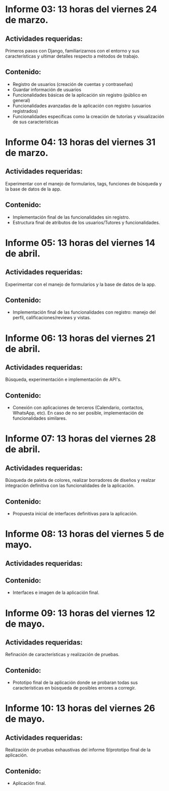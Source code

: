 # Informe 03: 13 horas del viernes 24 de marzo.
## Actividades requeridas: 
Primeros pasos con Django, familiarizarnos con el entorno y sus características y ultimar detalles respecto a métodos de trabajo.

## Contenido:
- Registro de usuarios (creación de cuentas y contraseñas)
- Guardar información de usuarios
- Funcionalidades básicas de la aplicación sin registro (público en general)
- Funcionalidades avanzadas de la aplicación con registro (usuarios registrados)
- Funcionalidades específicas como la creación de tutorías y visualización de sus características

# Informe 04: 13 horas del viernes 31 de marzo.
## Actividades requeridas:
Experimentar con el manejo de formularios, tags, funciones de búsqueda y la base de datos de la app.

## Contenido:
- Implementación final de las funcionalidades sin registro.
- Estructura final de atributos de los usuarios/Tutores y funcionalidades.

# Informe 05: 13 horas del viernes 14 de abril.
## Actividades requeridas:
Experimentar con el manejo de formularios y la base de datos de la app.

## Contenido:
- Implementación final de las funcionalidades con registro: manejo del perfil, calificaciones/reviews y vistas.

# Informe 06: 13 horas del viernes 21 de abril.
## Actividades requeridas:
Búsqueda, experimentación e implementación de API's.

## Contenido:
- Conexión con aplicaciones de terceros (Calendario, contactos, WhatsApp, etc). En caso de no ser posible, implementación de funcionalidades similares.

# Informe 07: 13 horas del viernes 28 de abril.
## Actividades requeridas:
Búsqueda de paleta de colores, realizar borradores de diseños y realzar integración definitiva con las funcionalidades de la aplicación.

## Contenido:
- Propuesta inicial de interfaces definitivas para la aplicación.

# Informe 08: 13 horas del viernes 5 de mayo.
## Actividades requeridas:

## Contenido:
- Interfaces e imagen de la aplicación final.

# Informe 09: 13 horas del viernes 12 de mayo.
## Actividades requeridas:
Refinación de características y realización de pruebas.

## Contenido:
- Prototipo final de la aplicación donde se probaran todas sus características en búsqueda de posibles errores a corregir. 

# Informe 10: 13 horas del viernes 26 de mayo.
## Actividades requeridas: 
Realización de pruebas exhaustivas del informe 9/prototipo final de la aplicación. 

## Contenido:
- Aplicación final.